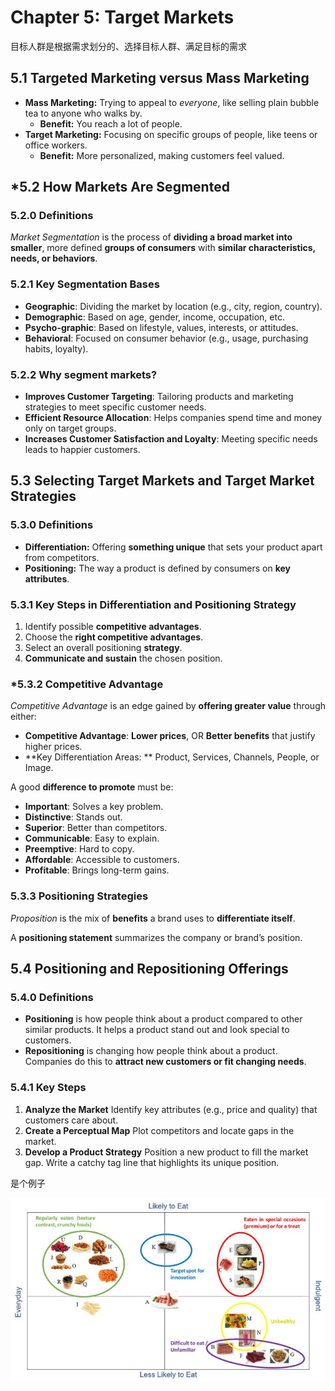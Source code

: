# Chapter 5: Target Markets

目标人群是根据需求划分的、选择目标人群、满足目标的需求

## 5.1 Targeted Marketing versus Mass Marketing

-   **Mass Marketing:** Trying to appeal to *everyone*, like selling plain bubble tea to anyone who walks by.
    -   **Benefit:** You reach a lot of people.
-   **Target Marketing:** Focusing on specific groups of people, like teens or office workers.
    -   **Benefit:** More personalized, making customers feel valued.

## \*5.2 How Markets Are Segmented

### 5.2.0 Definitions

*Market Segmentation* is the process of **dividing a broad market into smaller**, more defined **groups of consumers** with **similar characteristics, needs, or behaviors**.

### 5.2.1 Key Segmentation Bases

-   **Geographic**: 
    Dividing the market by location (e.g., city, region, country).
-   **Demographic**: 
    Based on age, gender, income, occupation, etc.
-   **Psycho-graphic**: 
    Based on lifestyle, values, interests, or attitudes.
-   **Behavioral**: 
    Focused on consumer behavior (e.g., usage, purchasing habits, loyalty).

### 5.2.2 Why segment markets?

-   **Improves Customer Targeting**: 
    Tailoring products and marketing strategies to meet specific customer needs.
-   **Efficient Resource Allocation**: 
    Helps companies spend time and money only on target groups.
-   **Increases Customer Satisfaction and Loyalty**: 
    Meeting specific needs leads to happier customers.

## 5.3 Selecting Target Markets and Target Market Strategies

### 5.3.0 Definitions

-   **Differentiation:**
     Offering **something unique** that sets your product apart from competitors.
-   **Positioning:**
     The way a product is defined by consumers on **key attributes**.

### 5.3.1 **Key Steps** in Differentiation and Positioning Strategy

1.   Identify possible **competitive advantages**.
2.   Choose the **right competitive advantages**.
3.   Select an overall positioning **strategy**.
4.   **Communicate and sustain** the chosen position.

### \*5.3.2 Competitive Advantage

*Competitive Advantage* is an edge gained by **offering greater value** through either:

-   **Competitive Advantage**:  **Lower prices**, OR **Better benefits** that justify higher prices.
-   **Key Differentiation Areas: ** Product, Services, Channels, People, or Image.

A good **difference to promote** must be:

-   **Important**: Solves a key problem.
-   **Distinctive**: Stands out.
-   **Superior**: Better than competitors.
-   **Communicable**: Easy to explain.
-   **Preemptive**: Hard to copy.
-   **Affordable**: Accessible to customers.
-   **Profitable**: Brings long-term gains.

### 5.3.3 Positioning Strategies

*Proposition* is the mix of **benefits** a brand uses to **differentiate itself**.

A **positioning statement** summarizes the company or brand’s position. 

## 5.4 Positioning and Repositioning Offerings

### 5.4.0 Definitions

-   **Positioning** is how people think about a product compared to other similar products.
    It helps a product stand out and look special to customers.
-   **Repositioning** is changing how people think about a product.
    Companies do this to **attract new customers or fit changing needs**.

### 5.4.1 Key Steps

1.   **Analyze the Market**
     Identify key attributes (e.g., price and quality) that customers care about.
2.   **Create a Perceptual Map**
     Plot competitors and locate gaps in the market.
3.   **Develop a Product Strategy**
     Position a new product to fill the market gap.
     Write a catchy tag line that highlights its unique position.

是个例子

![图片](./assets/%E5%9B%BE%E7%89%87.png)